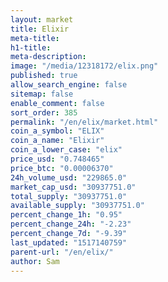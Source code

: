 ```yaml
---
layout: market
title: Elixir
meta-title: 
h1-title: 
meta-description: 
image: "/media/12318172/elix.png"
published: true
allow_search_engine: false
sitemap: false
enable_comment: false
sort_order: 385
permalink: "/en/elix/market.html"
coin_a_symbol: "ELIX"
coin_a_name: "Elixir"
coin_a_lower_case: "elix"
price_usd: "0.748465"
price_btc: "0.00006370"
24h_volume_usd: "229865.0"
market_cap_usd: "30937751.0"
total_supply: "30937751.0"
available_supply: "30937751.0"
percent_change_1h: "0.95"
percent_change_24h: "-2.23"
percent_change_7d: "-9.39"
last_updated: "1517140759"
parent-url: "/en/elix/"
author: Sam
---
```


